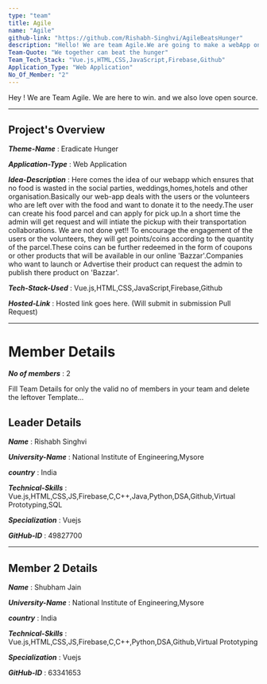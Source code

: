 ```yaml
---
type: "team"                                                        
title: Agile
name: "Agile"
github-link: "https://github.com/Rishabh-Singhvi/AgileBeatsHunger"
description: "Hello! We are team Agile.We are going to make a webApp on 'Eradicate Hunger'.Our webApp name is 'AgileBeatHunger'"
Team-Quote: "We together can beat the hunger"
Team_Tech_Stack: "Vue.js,HTML,CSS,JavaScript,Firebase,Github"
Application_Type: "Web Application"
No_Of_Member: "2"
---
```


Hey ! We are Team Agile. We are here to win. and we also love open source.

---

## Project's Overview

_**Theme-Name**_ : Eradicate Hunger

_**Application-Type**_ :   Web Application

_**Idea-Description**_ :    Here comes the idea of our webapp which ensures that no food is wasted in the social parties,
                            weddings,homes,hotels and other organisation.Basically our web-app deals with the users or the 
                            volunteers who are left over with the food and want to donate it to the needy.The user can create
                            his food parcel and can apply for pick up.In a short time the admin will get request and will
                            intiate the pickup with their transportation collaborations.
                            We are not done yet!!
                            To encourage the engagement of the users or the volunteers, they will get points/coins according 
                            to the quantity of the parcel.These coins can be further redeemed in the form of coupons or other 
                            products that will be available in our online 'Bazzar'.Companies who want to launch or Advertise their product can request the admin to publish there product on 'Bazzar'.

_**Tech-Stack-Used**_ :    Vue.js,HTML,CSS,JavaScript,Firebase,Github

<!-- _**GitHub-Link**_ :   https://github.com/Rishabh-Singhvi/AgileBeatsHunger -->

_**Hosted-Link**_ :    Hosted link goes here. (Will submit in submission Pull Request)

---

# Member Details

_**No of members**_ : 2

Fill Team Details for only the valid no of members in your team and delete the leftover Template...

## Leader Details

_**Name**_ : Rishabh Singhvi

_**University-Name**_ : National Institute of Engineering,Mysore

_**country**_ : India
 
_**Technical-Skills**_ : Vue.js,HTML,CSS,JS,Firebase,C,C++,Java,Python,DSA,Github,Virtual Prototyping,SQL

_**Specialization**_ : Vuejs

_**GitHub-ID**_ :  49827700

---

## Member 2 Details

_**Name**_ : Shubham Jain

_**University-Name**_ : National Institute of Engineering,Mysore

_**country**_ : India
 
_**Technical-Skills**_ : Vue.js,HTML,CSS,JS,Firebase,C,C++,Python,DSA,Github,Virtual Prototyping

_**Specialization**_ : Vuejs

_**GitHub-ID**_ :  63341653
 



